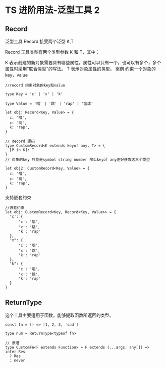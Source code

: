 # TS 进阶用法-泛型工具 2

## Record

泛型工具 Record 接受两个泛型 K,T

Record 工具类型有两个类型参数 K 和 T，其中：

K 表示创建的新对象需要具有哪些属性，属性可以只有一个，也可以有多个，多个属性时采用"联合类型"的写法。
T 表示对象属性的类型。
案例 约束一个对象的 key，value

    //record 约束对象的key和value

    type Key = 'c' | 'x' | 'k'

    type Value = '唱' | '跳' | 'rap' | '篮球'

    let obj: Record<Key, Value> = {
      c: '唱',
      x: '跳',
      k: 'rap',
    }

    // Record 源码
    type CustomRecord<K extends keyof any, T> = {
      [P in K]: T
    }
    // 对象的key 只能是symbol string number 那么keyof any正好获取这三个类型

    let obj2: CustomRecord<Key, Value> = {
      c: '唱',
      x: '跳',
      k: 'rap',
    }

支持嵌套约束

    //嵌套约束
    let obj: CustomRecord<Key, Record<Key, Value>> = {
      'c': {
          'c': '唱',
          'x': '跳',
          'k': 'rap'
      },
      "x": {
          'c': '唱',
          'x': '跳',
          'k': 'rap'
      },
      "k": {
          'c': '唱',
          'x': '跳',
          'k': 'rap'
      }
    }

## ReturnType<Fn>

这个工具主要适用于函数，能够提取函数所返回的类型。

    const fn = () => [1, 2, 3, 'sad']

    type num = ReturnType<typeof fn>

    // 原理
    type CustomFn<F extends Function> = F extends (...args: any[]) => infer Res
      ? Res
      : never
